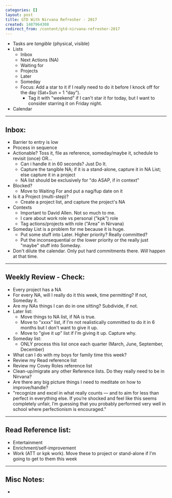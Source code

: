 ```yaml
---
categories: []
layout: post
title: GTD With Nirvana Refresher - 2017
created: 1487964308
redirect_from: /content/gtd-nirvana-refresher-2017
---
```

* Tasks are *tangible* (physical, visible)
* Lists
    * Inbox
    * Next Actions (NA)
    * Waiting for
    * Projects
    * Later
    * Someday
    * Focus: Add a star to it if I really need to do it before I knock off for the day (Sat+Sun = 1 "day").
        * Tag it with "weekend" if I can't star it for today, but I want to consider starring it on Friday night.
* Calendar

-----

## Inbox: 

* Barrier to entry is low
* Process in sequence
* Actionable? Toss it, file as reference, someday/maybe it, schedule to revisit (once) OR...
    * Can i handle it in 60 seconds?  Just Do It.
    * Capture the tangible NA; if it is a stand-alone,  capture it in NA List; else capture it in a project
    * NA list should be exclusively for "do ASAP, if in context"
* Blocked?
    * Move to Waiting For and put a nag/fup date on it
* Is it a Project (multi-step)?
    * Create a project list, and capture the project's NA
* Contexts
    * Important to David Allen. Not so much to me.
    * I care about work role vs personal ("kpk") role
    * Tag actions/projects with role ("Area" in Nirvana)
* Someday List is a problem for me because it is huge.
    * Put some stuff into Later.  Higher priority?  Really committed?
    * Put the inconsequential or the lower priority or the really just "maybe" stuff into Someday.
* Don't dilute the calendar.  Only put hard commitments there.  *Will* happen at that time.

-----

## Weekly Review - Check:
* Every project has a NA
* For every NA, will I really do it this week, time permitting?  If not, Someday it.
* Are my NAs  things I can do in one sitting?  Subdivide, if not.
* Later list:
    * Move things to NA list, if NA is true.
    * Move to "xxxx" list, if I'm not realistically committed to do it in 6 months but I don't want to give it up.
    * Move to "give it up" list if I'm giving it up.  Capture why.
* Someday list:
    * ONLY process this list once each quarter (March, June, September, December)
* What can I do with my boys for family time this week?
* Review my Read reference list
* Review my Covey Roles reference list
* Clean-up/migrate any other Reference lists.  Do they really need to be in Nirvana?
* Are there any big picture things I need to meditate on how to improve/handle?
* "recognize and excel in what really counts — and to aim for less than perfect in everything else. If you’re shocked and feel like this seems completely unfair, I’m guessing that you probably performed very well in school where perfectionism is encouraged."

-----

## Read Reference list:

- Entertainment
- Enrichment/self-improvement
- Work (ATT or kpk work).  Move these to project or stand-alone if I'm going to get to them this week

-----

## Misc Notes:

* 
